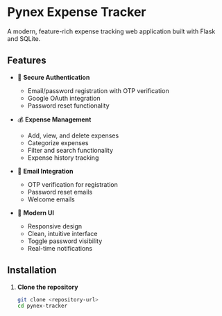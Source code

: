 # Pynex Expense Tracker

A modern, feature-rich expense tracking web application built with Flask and SQLite.

## Features

- 🔐 **Secure Authentication**

  - Email/password registration with OTP verification
  - Google OAuth integration
  - Password reset functionality

- 💰 **Expense Management**

  - Add, view, and delete expenses
  - Categorize expenses
  - Filter and search functionality
  - Expense history tracking

- 📧 **Email Integration**

  - OTP verification for registration
  - Password reset emails
  - Welcome emails

- 🎨 **Modern UI**
  - Responsive design
  - Clean, intuitive interface
  - Toggle password visibility
  - Real-time notifications

## Installation

1. **Clone the repository**
   ```bash
   git clone <repository-url>
   cd pynex-tracker
   ```
